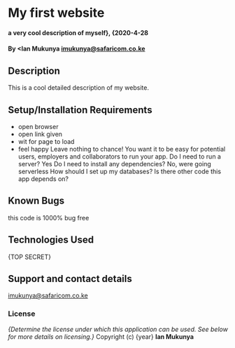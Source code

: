 # My first website
#### a very cool description of myself}, {2020-4-28
#### By **<Ian Mukunya <imukunya@safaricom.co.ke>**
## Description
This is a cool detailed description of my website.
## Setup/Installation Requirements
* open browser
* open link given
* wit for page to load
* feel happy
Leave nothing to chance! You want it to be easy for potential users, employers and collaborators to run your app. Do I need to run a server? Yes Do I need to install any dependencies? No, were going serverless How should I set up my databases? Is there other code this app depends on?
## Known Bugs
this code is 1000% bug free
## Technologies Used
{TOP SECRET}
## Support and contact details
imukunya@safaricom.co.ke
### License
*{Determine the license under which this application can be used.  See below for more details on licensing.}*
Copyright (c) {year} **Ian Mukunya**
